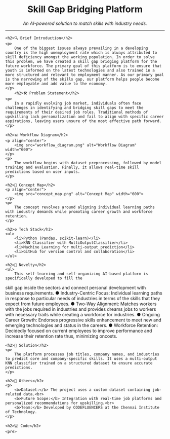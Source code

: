 <!DOCTYPE html>
<html>
<head>
    <title>Skill Gap Bridging Platform</title>
</head>
<body>
    <h1 align="center">Skill Gap Bridging Platform</h1>
    <p align="center">
        <em>An AI-powered solution to match skills with industry needs.</em>
    </p>
    <hr>

    <h2>🔍 Brief Introduction</h2>
    <p>
        One of the biggest issues always prevailing in a developing country is the high unemployment rate which is always attributed to skill deficiency amongst the working population. In order to solve this problem, we have created a skill gap bridging platform for the future workforce. The primary goal of this platform is to ensure that youth is informed on the latest technologies and also trained in a more structured and relevant to employment manner. As our primary goal is the narrowing of the skills gap, our platform helps people become more employable and add value to the economy.
    </p>
        <h2>🛠 Problem Statement</h2>
    <p>
        In a rapidly evolving job market, individuals often face challenges in identifying and bridging skill gaps to meet the requirements of their desired job roles. Traditional methods of upskilling lack personalization and fail to align with specific career aspirations, leaving users unsure of the most effective path forward.
    </p>
    
    <h2>📊 Workflow Diagram</h2>
    <p align="center">
        <img src="workflow_diagram.png" alt="Workflow Diagram" width="600">
    </p>
    <p>
        The workflow begins with dataset preprocessing, followed by model training and evaluation. Finally, it allows real-time skill predictions based on user inputs.
    </p>

    <h2>🧠 Concept Map</h2>
    <p align="center">
        <img src="concept_map.png" alt="Concept Map" width="600">
    </p>
    <p>
        The concept revolves around aligning individual learning paths with industry demands while promoting career growth and workforce retention.
    </p>

    <h2>⚙️ Tech Stack</h2>
    <ul>
        <li>Python (Pandas, scikit-learn)</li>
        <li>KNN Classifier with MultiOutputClassifier</li>
        <li>Machine Learning for multi-output prediction</li>
        <li>GitHub for version control and collaboration</li>
    </ul>

    <h2>🌟 Novelty</h2>
    <ul>
        This self-learning and self-organizing AI-based platform is specifically developed to fill the
skill gap inside the sectors and connect personal development with business requirements.
● Industry-Centric Focus: Individual learning paths in response to particular needs of
industries in terms of the skills that they expect from future employees.
● Two-Way Alignment: Matches workers with the jobs required in industries and provides
dreams jobs to workers with necessary traits while creating a workforce for industries.
● Ongoing Career Growth: Endorses progressive skills enhancement to meet new and
emerging technologies and status in the careers.
● Workforce Retention: Decidedly focused on current employees to improve performance
and increase their retention rate thus, minimizing oncosts.
    </ul>

    <h2>🚀 Solution</h2>
    <p>
        The platform processes job titles, company names, and industries to predict core and company-specific skills. It uses a multi-output KNN classifier trained on a structured dataset to ensure accurate predictions.
    </p>

    <h2>📂 Others</h2>
    <p>
        <b>Dataset:</b> The project uses a custom dataset containing job-related data.<br>
        <b>Future Scope:</b> Integration with real-time job platforms and personalized recommendations for upskilling.<br>
        <b>Team:</b> Developed by CODEFLUENCERS at the Chennai Institute of Technology.
    </p>

    <h2>💻 Code</h2>
    <pre>
</code>
    </pre>
</body>
</html>
